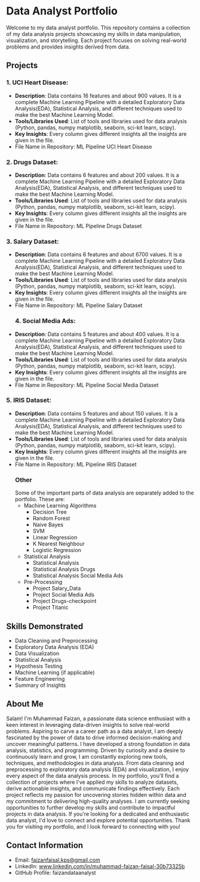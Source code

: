 # Data Analyst Portfolio
Welcome to my data analyst portfolio. This repository contains a collection of my data analysis projects showcasing my skills in data manipulation, visualization, and storytelling. Each project focuses on solving real-world problems and provides insights derived from data.
## Projects
### 1. UCI Heart Disease:
- **Description**: Data contains 16 features and about 900 values. It is a complete Machine Learning Pipeline with a detailed Exploratory Data Analysis(EDA), Statistical Analysis, and different techniques used to make the best Machine Learning Model.
- **Tools/Libraries Used**: List of tools and libraries used for data analysis (Python, pandas, numpy matplotlib, seaborn, sci-kit learn, scipy).
- **Key Insights**: Every column gives different insights all the insights are given in the file.
- File Name in Repository: ML Pipeline UCI Heart Disease
### 2. Drugs Dataset:
- **Description**: Data contains 6 features and about 200 values. It is a complete Machine Learning Pipeline with a detailed Exploratory Data Analysis(EDA), Statistical Analysis, and different techniques used to make the best Machine Learning Model.
- **Tools/Libraries Used**: List of tools and libraries used for data analysis (Python, pandas, numpy matplotlib, seaborn, sci-kit learn, scipy).
- **Key Insights**: Every column gives different insights all the insights are given in the file.
- File Name in Repository: ML Pipeline Drugs Dataset
### 3. Salary Dataset:
- **Description**: Data contains 6 features and about 6700 values. It is a complete Machine Learning Pipeline with a detailed Exploratory Data Analysis(EDA), Statistical Analysis, and different techniques used to make the best Machine Learning Model.
- **Tools/Libraries Used**: List of tools and libraries used for data analysis (Python, pandas, numpy matplotlib, seaborn, sci-kit learn, scipy).
- **Key Insights**: Every column gives different insights all the insights are given in the file.
- File Name in Repository: ML Pipeline Salary Dataset
  ### 4. Social Media Ads:
- **Description**: Data contains 5 features and about 400 values. It is a complete Machine Learning Pipeline with a detailed Exploratory Data Analysis(EDA), Statistical Analysis, and different techniques used to make the best Machine Learning Model.
- **Tools/Libraries Used**: List of tools and libraries used for data analysis (Python, pandas, numpy matplotlib, seaborn, sci-kit learn, scipy).
- **Key Insights**: Every column gives different insights all the insights are given in the file.
- File Name in Repository: ML Pipeline Social Media Dataset
### 5. IRIS Dataset:
- **Description**: Data contains 5 features and about 150 values. It is a complete Machine Learning Pipeline with a detailed Exploratory Data Analysis(EDA), Statistical Analysis, and different techniques used to make the best Machine Learning Model.
- **Tools/Libraries Used**: List of tools and libraries used for data analysis (Python, pandas, numpy matplotlib, seaborn, sci-kit learn, scipy).
- **Key Insights**: Every column gives different insights all the insights are given in the file.
- File Name in Repository: ML Pipeline IRIS Dataset
  ### Other
  Some of the important parts of data analysis are separately added to the portfolio. These are:
  - Machine Learning Algorithms
    * Decision Tree
    * Random Forest
    * Naive Bayes
    * SVM
    * Linear Regression
    * K Nearest Neighbour
    * Logistic Regression 
  - Statistical Analysis
    * Statistical Analysis
    * Statistical Analysis Drugs
    * Statistical Analysis Social Media Ads
  - Pre-Processing
    * Project Salary_Data
    * Project Social Media Ads
    * Project Drugs-checkpoint
    * Project Titanic

## Skills Demonstrated
- Data Cleaning and Preprocessing
- Exploratory Data Analysis (EDA)
- Data Visualization
- Statistical Analysis
- Hypothesis Testing
- Machine Learning (if applicable)
- Feature Engineering
- Summary of Insights

## About Me
Salam! I'm Muhammad Faizan, a passionate data science enthusiast with a keen interest in leveraging data-driven insights to solve real-world problems. Aspiring to carve a career path as a data analyst, I am deeply fascinated by the power of data to drive informed decision-making and uncover meaningful patterns. I have developed a strong foundation in data analysis, statistics, and programming.
Driven by curiosity and a desire to continuously learn and grow, I am constantly exploring new tools, techniques, and methodologies in data analysis. From data cleaning and preprocessing to exploratory data analysis (EDA) and visualization, I enjoy every aspect of the data analysis process.
In my portfolio, you'll find a collection of projects where I've applied my skills to analyze datasets, derive actionable insights, and communicate findings effectively. Each project reflects my passion for uncovering stories hidden within data and my commitment to delivering high-quality analyses.
I am currently seeking opportunities to further develop my skills and contribute to impactful projects in data analysis. If you're looking for a dedicated and enthusiastic data analyst, I'd love to connect and explore potential opportunities.
Thank you for visiting my portfolio, and I look forward to connecting with you!

## Contact Information
- Email: faizanfaisal.kps@gmail.com
- LinkedIn: www.linkedin.com/in/muhammad-faizan-faisal-30b73325b
- GitHub Profile: faizandataanalyst 
